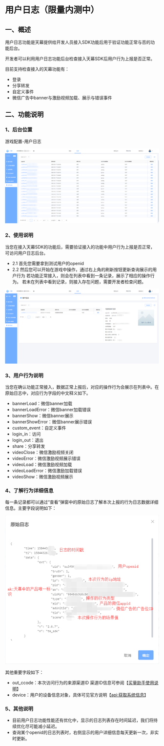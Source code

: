 # 用户日志（限量内测中）

## 一、概述

用户日志功能是天幕提供给开发人员接入SDK功能后用于验证功能正常与否的功能后台。

开发者可以利用用户日志功能后台检查接入天幕SDK后用户行为上报是否正常。

目前支持检查接入的天幕功能有：

* 登录
* 分享转发
* 自定义事件
* 微信广告中banner与激励视频加载、展示与错误事件

## 二、功能说明

### **1、后台位置**

游戏配置-用户日志

![](../../.gitbook/assets/image%20%2859%29.png)

### 2、使用说明

当您在接入天幕SDK的功能后，需要验证接入的功能中用户行为上报是否正常，可访问用户日志后台。

* 2.1 首先您需要拿到测试用户的openid
* 2.2 然后您可以开始在游戏中操作，通过右上角的刷新按钮更新查询展示的用户行为 若功能正常接入，则会在列表中看到一条记录，展示了相应的操作行为。 若未在列表中看到记录，则接入存在问题，需要开发者检查问题。

![](../../.gitbook/assets/image%20%2892%29.png)

### 3、用户行为说明

当您在确认功能正常接入，数据正常上报后，对应的操作行为会展示在列表中。在原始日志中，对应行为字段的中文释义如下。

* bannerLoad：微信banner加载
* bannerLoadError：微信banner加载错误
* bannerShow：微信banner展示
* bannerShowError：微信banner展示错误
* custom\_event：自定义事件
* login\_in：访问
* login\_out：退出
* share：分享转发
* videoClose：微信激励视频关闭
* videoError：微信激励视频展示错误
* videoLoad：微信激励视频加载
* videoLoadError：微信激励加载错误
* videoShow：微信激励视频展示

### 4、了解行为详细信息

每一条记录都可以通过“查看”弹窗中的原始日志了解本次上报的行为日志数据详细信息。主要字段说明如下：

![](../../.gitbook/assets/image%20%2820%29.png)

其他重要字段如下：

* out\_ccode：本次访问行为的来源渠道ID 渠道ID信息可参阅【[买量助手使用说明](../../channel/main-features/channel-management.md)】
* device：用户的设备信息对象，具体可见官方说明【[api:获取系统信息](https://developers.weixin.qq.com/minigame/dev/api/base/system/system-info/wx.getSystemInfo.html)】

### 5、其他说明

* 目前用户日志功能性能还有优化中，显示的日志列表存在时间延迟，我们将持续优化尽可能减小延迟。
* 查询某个openid的日志列表时，右侧显示的用户详细信息每天更新一次，非实时更新。

